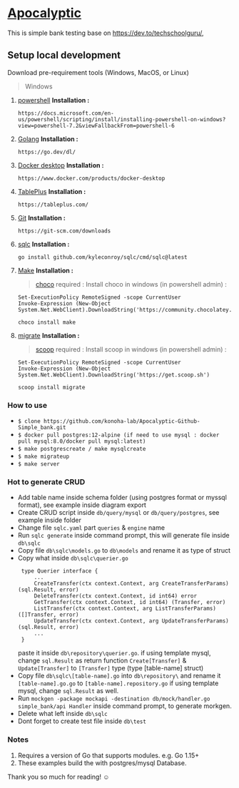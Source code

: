 # [Apocalyptic](#apocalyptic)

This is simple bank testing base on https://dev.to/techschoolguru/, 

## Setup local development
Download pre-requirement tools (Windows, MacOS, or Linux)

> Windows

1. [powershell](https://docs.microsoft.com/en-us/powershell/scripting/install/installing-powershell-on-windows?view=powershell-7.2&viewFallbackFrom=powershell-6)
    **Installation :**

    ```
    https://docs.microsoft.com/en-us/powershell/scripting/install/installing-powershell-on-windows?view=powershell-7.2&viewFallbackFrom=powershell-6
    ```

2. [Golang](https://go.dev/dl/)
**Installation :**

    ```
    https://go.dev/dl/
    ```

3. [Docker desktop](https://www.docker.com/products/docker-desktop)
**Installation :**

    ```
    https://www.docker.com/products/docker-desktop
    ```

4. [TablePlus](https://tableplus.com/)
**Installation :**

    ```
    https://tableplus.com/
    ```

5. [Git](https://git-scm.com/downloads)
**Installation :**

    ```
    https://git-scm.com/downloads
    ```

6. [sqlc](https://sqlc.dev/)
**Installation :**

    ```
    go install github.com/kyleconroy/sqlc/cmd/sqlc@latest
    ```


7. [Make](http://gnuwin32.sourceforge.net/packages/make.htm)
**Installation :**
    > [choco](https://chocolatey.org/install) required :
        Install choco in windows (in powershell admin) :

   ```
   Set-ExecutionPolicy RemoteSigned -scope CurrentUser
   Invoke-Expression (New-Object System.Net.WebClient).DownloadString('https://community.chocolatey.org/install.ps1')
   ```

    ```
    choco install make
    ```

7. [migrate](https://github.com/golang-migrate/migrate/tree/master/cmd/migrate#installation)
**Installation :**
    > [scoop](https://scoop.sh/) required :
        Install scoop in windows (in powershell admin) :
     
    ```
    Set-ExecutionPolicy RemoteSigned -scope CurrentUser
    Invoke-Expression (New-Object System.Net.WebClient).DownloadString('https://get.scoop.sh')
    ```

    ```
    scoop install migrate
    ```

### How to use
- ```$ clone https://github.com/konoha-lab/Apocalyptic-Github-Simple_bank.git```
- ```$ docker pull postgres:12-alpine (if need to use mysql : docker pull mysql:8.0/docker pull mysql:latest)```
- ```$ make postgrescreate / make mysqlcreate```
- ```$ make migrateup```
- ```$ make server```

### Hot to generate CRUD
- Add table name inside schema folder (using postgres format or myssql format), see example inside diagram export
- Create CRUD script inside ```db/query/mysql``` or ```db/query/postgres```, see example inside folder
- Change file ```sqlc.yaml``` part ```queries``` & ```engine``` name
- Run ```sqlc generate``` inside command prompt, this will generate file inside ```db\sqlc```
- Copy file ```db\sqlc\models.go``` to ```db\models``` and rename it as type of struct
- Copy what inside ```db\sqlc\querier.go```
   ```
    type Querier interface {
        ...
	    CreateTransfer(ctx context.Context, arg CreateTransferParams) (sql.Result, error)
	    DeleteTransfer(ctx context.Context, id int64) error
	    GetTransfer(ctx context.Context, id int64) (Transfer, error)
	    ListTransfer(ctx context.Context, arg ListTransferParams) ([]Transfer, error)
	    UpdateTransfer(ctx context.Context, arg UpdateTransferParams) (sql.Result, error)
        ...
    }
   ```
   paste it inside ```db\repository\querier.go```.
   if using template mysql, change  ```sql.Result``` as return function ```Create[Transfer]``` & ```Update[Transfer]``` to ```[Transfer]``` type (type [table-name] struct)
- Copy file ```db\sqlc\[table-name].go``` into ```db\repository\``` and rename it ```[table-name].go.go``` to ```[table-name].repository.go```
  if using template mysql, change  ```sql.Result``` as well.
- Run ```mockgen -package mockapi -destination db/mock/handler.go simple_bank/api Handler``` inside command prompt, to generate morkgen.
- Delete what left inside ```db\sqlc```
- Dont forget to create test file inside ```db\test```

### Notes
1.  Requires a version of Go that supports modules. e.g. Go 1.15+
2.  These examples build the with postgres/mysql Database. 

Thank you so much for reading! ☺
